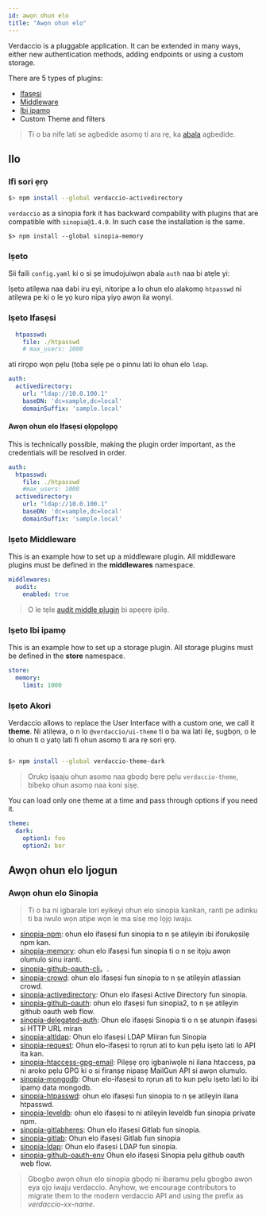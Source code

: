 ```yaml
---
id: awọn ohun elo
title: "Awọn ohun elo"
---
```


Verdaccio is a pluggable application. It can be extended in many ways, either new authentication methods, adding endpoints or using a custom storage.

There are 5 types of plugins:

* [Ifasẹsi](plugin-auth.md)
* [Middleware](plugin-middleware.md)
* [Ibi ipamọ](plugin-storage.md)
* Custom Theme and filters

> Ti o ba nifẹ lati se agbedide asomọ ti ara rẹ, ka [abala](dev-plugins.md) agbedide.

## Ilo

### Ifi sori ẹrọ

```bash
$> npm install --global verdaccio-activedirectory
```

`verdaccio` as a sinopia fork it has backward compability with plugins that are compatible with `sinopia@1.4.0`. In such case the installation is the same.

```
$> npm install --global sinopia-memory
```

### Iṣeto

Sii faili `config.yaml` ki o si ṣe imudojuiwọn abala `auth` naa bi atẹle yi:

Iṣeto atilẹwa naa dabi iru eyi, nitoripe a lo ohun elo alakọmọ `htpasswd` ni atilẹwa pe ki o le yọ kuro nipa yiyọ awọn ila wọnyi.


### Iṣeto Ifasẹsi

```yaml
  htpasswd:
    file: ./htpasswd
    # max_users: 1000
```

ati rirọpo wọn pẹlu (toba sẹlẹ pe o pinnu lati lo ohun elo `ldap`.

```yaml
auth:
  activedirectory:
    url: "ldap://10.0.100.1"
    baseDN: 'dc=sample,dc=local'
    domainSuffix: 'sample.local'
```

#### Awọn ohun elo Ifasẹsi ọlọpọlọpọ

This is technically possible, making the plugin order important, as the credentials will be resolved in order.

```yaml
auth:
  htpasswd:
    file: ./htpasswd
    #max_users: 1000
  activedirectory:
    url: "ldap://10.0.100.1"
    baseDN: 'dc=sample,dc=local'
    domainSuffix: 'sample.local'
```

### Iṣeto Middleware

This is an example how to set up a middleware plugin. All middleware plugins must be defined in the **middlewares** namespace.

```yaml
middlewares:
  audit:
    enabled: true
```

> O le tẹle [audit middle plugin](https://github.com/verdaccio/verdaccio-audit) bi apẹẹrẹ ipilẹ.

### Iṣeto Ibi ipamọ

This is an example how to set up a storage plugin. All storage plugins must be defined in the **store** namespace.

```yaml
store:
  memory:
    limit: 1000
```

### Iṣeto Akori

Verdaccio allows to replace the User Interface with a custom one, we call it **theme**. Ni atilẹwa, o n lo `@verdaccio/ui-theme` ti o ba wa lati ilẹ, ṣugbọn, o le lo ohun ti o yatọ lati fi ohun asomọ ti ara rẹ sori ẹrọ.

```bash

$> npm install --global verdaccio-theme-dark

```

> Orukọ iṣaaju ohun asomọ naa gbọdọ bẹrẹ pẹlu `verdaccio-theme`, bibẹkọ ohun asomọ naa koni ṣiṣẹ.


You can load only one theme at a time and pass through options if you need it.

```yaml
theme:
  dark:
    option1: foo
    option2: bar
```

## Awọn ohun elo Ijogun

### Awọn ohun elo Sinopia

> Ti o ba ni igbarale lori eyikeyi ohun elo sinopia kankan, ranti pe adinku ti ba iwulo wọn atipe wọn le ma sisẹ mọ lọjọ iwaju.

* [sinopia-npm](https://www.npmjs.com/package/sinopia-npm): ohun elo ifasẹsi fun sinopia to n ṣe atilẹyin ibi iforukọsilẹ npm kan.
* [sinopia-memory](https://www.npmjs.com/package/sinopia-memory): ohun elo ifasẹsi fun sinopia ti o n se itọju awọn olumulo sinu iranti.
* [sinopia-github-oauth-cli](https://www.npmjs.com/package/sinopia-github-oauth-cli)。.
* [sinopia-crowd](https://www.npmjs.com/package/sinopia-crowd): ohun elo ifasẹsi fun sinopia to n ṣe atilẹyin atlassian crowd.
* [sinopia-activedirectory](https://www.npmjs.com/package/sinopia-activedirectory): Ohun elo ifasẹsi Active Directory fun sinopia.
* [sinopia-github-oauth](https://www.npmjs.com/package/sinopia-github-oauth): ohun elo ifasẹsi fun sinopia2, to n ṣe atilẹyin github oauth web flow.
* [sinopia-delegated-auth](https://www.npmjs.com/package/sinopia-delegated-auth): Ohun elo ifasẹsi Sinopia ti o n ṣe atunpin ifasẹsi si HTTP URL miran
* [sinopia-altldap](https://www.npmjs.com/package/sinopia-altldap): Ohun elo ifasẹsi LDAP Miiran fun Sinopia
* [sinopia-request](https://www.npmjs.com/package/sinopia-request): Ohun elo-ifasẹsi to rọrun ati to kun pẹlu iṣeto lati lo API ita kan.
* [sinopia-htaccess-gpg-email](https://www.npmjs.com/package/sinopia-htaccess-gpg-email): Pilẹṣẹ ọrọ igbaniwọle ni ilana htaccess, pa ni aroko pẹlu GPG ki o si firanṣẹ nipasẹ MailGun API si awọn olumulo.
* [sinopia-mongodb](https://www.npmjs.com/package/sinopia-mongodb): Ohun elo-ifasẹsi to rọrun ati to kun pẹlu iṣeto lati lo ibi ipamọ data mongodb.
* [sinopia-htpasswd](https://www.npmjs.com/package/sinopia-htpasswd): ohun elo ifasẹsi fun sinopia to n ṣe atilẹyin ilana htpasswd.
* [sinopia-leveldb](https://www.npmjs.com/package/sinopia-leveldb): ohun elo ifasẹsi to ni atilẹyin leveldb fun sinopia private npm.
* [sinopia-gitlabheres](https://www.npmjs.com/package/sinopia-gitlabheres): Ohun elo ifasẹsi Gitlab fun sinopia.
* [sinopia-gitlab](https://www.npmjs.com/package/sinopia-gitlab): Ohun elo ifasẹsi Gitlab fun sinopia
* [sinopia-ldap](https://www.npmjs.com/package/sinopia-ldap): Ohun elo ifasẹsi LDAP fun sinopia.
* [sinopia-github-oauth-env](https://www.npmjs.com/package/sinopia-github-oauth-env) Ohun elo ifasẹsi Sinopia pẹlu github oauth web flow.

> Gbogbo awọn ohun elo sinopia gbọdọ ni ibaramu pẹlu gbogbo awọn ẹya ọjọ iwaju verdaccio. Anyhow, we encourage contributors to migrate them to the modern verdaccio API and using the prefix as *verdaccio-xx-name*.

